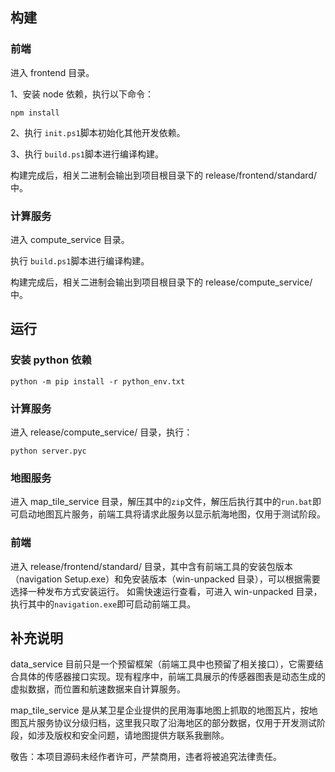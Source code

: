 ## 构建

### 前端
进入 frontend 目录。

1、安装 node 依赖，执行以下命令：
```shell
npm install
```

2、执行 `init.ps1`脚本初始化其他开发依赖。

3、执行 `build.ps1`脚本进行编译构建。

构建完成后，相关二进制会输出到项目根目录下的 release/frontend/standard/ 中。

### 计算服务
进入 compute_service 目录。

执行 `build.ps1`脚本进行编译构建。

构建完成后，相关二进制会输出到项目根目录下的 release/compute_service/ 中。

## 运行

### 安装 python 依赖
```shell
python -m pip install -r python_env.txt
```

### 计算服务

进入 release/compute_service/ 目录，执行：

```shell
python server.pyc
```

### 地图服务

进入 map_tile_service 目录，解压其中的`zip`文件，解压后执行其中的`run.bat`即可启动地图瓦片服务，前端工具将请求此服务以显示航海地图，仅用于测试阶段。

### 前端

进入 release/frontend/standard/ 目录，其中含有前端工具的安装包版本（navigation Setup.exe）和免安装版本（win-unpacked 目录），可以根据需要选择一种发布方式安装运行。
如需快速运行查看，可进入 win-unpacked 目录，执行其中的`navigation.exe`即可启动前端工具。

## 补充说明

data_service 目前只是一个预留框架（前端工具中也预留了相关接口），它需要结合具体的传感器接口实现。现有程序中，前端工具展示的传感器图表是动态生成的虚拟数据，而位置和航速数据来自计算服务。

map_tile_service 是从某卫星企业提供的民用海事地图上抓取的地图瓦片，按地图瓦片服务协议分级归档，这里我只取了沿海地区的部分数据，仅用于开发测试阶段，如涉及版权和安全问题，请地图提供方联系我删除。

敬告：本项目源码未经作者许可，严禁商用，违者将被追究法律责任。
